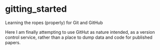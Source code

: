 # gitting_started
Learning the ropes (properly) for Git and GitHub

Here I am finally attempting to use GitHut as nature intended, as a version control service, rather than a place to dump data and code for published papers. 
